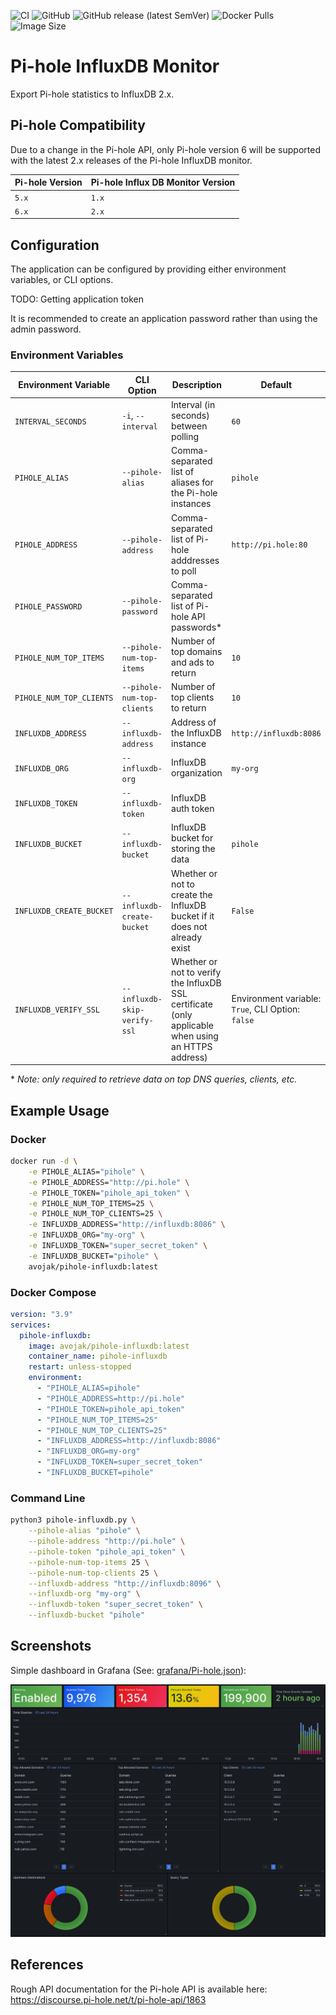 ![CI](https://github.com/avojak/pihole-influxdb/workflows/CI/badge.svg)
![GitHub](https://img.shields.io/github/license/avojak/pihole-influxdb)
![GitHub release (latest SemVer)](https://img.shields.io/github/v/release/avojak/pihole-influxdb?sort=semver)
![Docker Pulls](https://img.shields.io/docker/pulls/avojak/pihole-influxdb)
![Image Size](https://img.shields.io/docker/image-size/avojak/pihole-influxdb/latest)

# Pi-hole InfluxDB Monitor

Export Pi-hole statistics to InfluxDB 2.x.

## Pi-hole Compatibility

Due to a change in the Pi-hole API, only Pi-hole version 6 will be supported with the latest 2.x releases of the Pi-hole InfluxDB monitor.

| Pi-hole Version | Pi-hole Influx DB Monitor Version |
| --------------- | --------------------------------- |
| `5.x`           | `1.x`                             |
| `6.x`           | `2.x`                             |

## Configuration

The application can be configured by providing either environment variables, or CLI options.

TODO: Getting application token

It is recommended to create an application password rather than using the admin password.

### Environment Variables

| Environment Variable | CLI Option | Description | Default |
| -------------------- | ---------- | ----------- | ------- |
| `INTERVAL_SECONDS` | `-i`, `--interval` | Interval (in seconds) between polling | `60` |
| `PIHOLE_ALIAS` | `--pihole-alias` | Comma-separated list of aliases for the Pi-hole instances | `pihole` |
| `PIHOLE_ADDRESS` | `--pihole-address` | Comma-separated list of Pi-hole adddresses to poll | `http://pi.hole:80` |
| `PIHOLE_PASSWORD` | `--pihole-password` | Comma-separated list of Pi-hole API passwords* |  |
| `PIHOLE_NUM_TOP_ITEMS` | `--pihole-num-top-items` | Number of top domains and ads to return | `10` |
| `PIHOLE_NUM_TOP_CLIENTS` | `--pihole-num-top-clients` | Number of top clients to return | `10` |
| `INFLUXDB_ADDRESS` | `--influxdb-address` | Address of the InfluxDB instance | `http://influxdb:8086` |
| `INFLUXDB_ORG` | `--influxdb-org` | InfluxDB organization | `my-org` |
| `INFLUXDB_TOKEN` | `--influxdb-token` | InfluxDB auth token |  |
| `INFLUXDB_BUCKET` | `--influxdb-bucket` | InfluxDB bucket for storing the data | `pihole` |
| `INFLUXDB_CREATE_BUCKET` | `--influxdb-create-bucket` | Whether or not to create the InfluxDB bucket if it does not already exist | `False` |
| `INFLUXDB_VERIFY_SSL` | `--influxdb-skip-verify-ssl` | Whether or not to verify the InfluxDB SSL certificate (only applicable when using an HTTPS address) | Environment variable: `True`, CLI Option: `false` |

\* *Note: only required to retrieve data on top DNS queries, clients, etc.*

## Example Usage

### Docker

```bash
docker run -d \
    -e PIHOLE_ALIAS="pihole" \
    -e PIHOLE_ADDRESS="http://pi.hole" \
    -e PIHOLE_TOKEN="pihole_api_token" \
    -e PIHOLE_NUM_TOP_ITEMS=25 \
    -e PIHOLE_NUM_TOP_CLIENTS=25 \
    -e INFLUXDB_ADDRESS="http://influxdb:8086" \
    -e INFLUXDB_ORG="my-org" \
    -e INFLUXDB_TOKEN="super_secret_token" \
    -e INFLUXDB_BUCKET="pihole" \
    avojak/pihole-influxdb:latest
```

### Docker Compose

```yaml
version: "3.9"
services:
  pihole-influxdb:
    image: avojak/pihole-influxdb:latest
    container_name: pihole-influxdb
    restart: unless-stopped
    environment:
      - "PIHOLE_ALIAS=pihole"
      - "PIHOLE_ADDRESS=http://pi.hole"
      - "PIHOLE_TOKEN=pihole_api_token"
      - "PIHOLE_NUM_TOP_ITEMS=25"
      - "PIHOLE_NUM_TOP_CLIENTS=25"
      - "INFLUXDB_ADDRESS=http://influxdb:8086"
      - "INFLUXDB_ORG=my-org"
      - "INFLUXDB_TOKEN=super_secret_token"
      - "INFLUXDB_BUCKET=pihole"
```

### Command Line

```bash
python3 pihole-influxdb.py \
    --pihole-alias "pihole" \
    --pihole-address "http://pi.hole" \
    --pihole-token "pihole_api_token" \
    --pihole-num-top-items 25 \
    --pihole-num-top-clients 25 \
    --influxdb-address "http://influxdb:8096" \
    --influxdb-org "my-org" \
    --influxdb-token "super_secret_token" \
    --influxdb-bucket "pihole"
```

## Screenshots

Simple dashboard in Grafana (See: [grafana/Pi-hole.json](grafana/Pi-hole.json)):

![Dashboard](screenshots/dashboard.png)

## References

Rough API documentation for the Pi-hole API is available here: https://discourse.pi-hole.net/t/pi-hole-api/1863